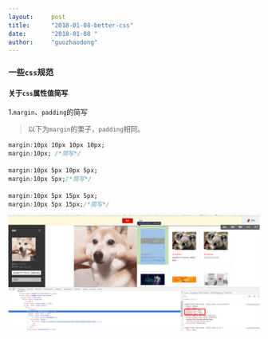 ```yaml
---
layout:     post
title:      "2018-01-08-better-css"
date:       "2018-01-08 "
author:     "guozhaodong"
---
```


### 一些`css`规范

#### 关于`css`属性值简写

1.`margin`、`padding`的简写

> 以下为`margin`的栗子，`padding`相同。

``` css
margin:10px 10px 10px 10px;
margin:10px; /*简写*/

margin:10px 5px 10px 5px;
margin:10px 5px;/*简写*/

margin:10px 5px 15px 5px;
margin:10px 5px 15px;/*简写*/
```

![image](/img/better-css/2.png)

